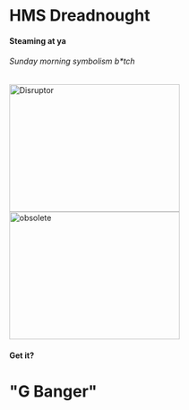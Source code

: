 <h1>HMS Dreadnought</h1>
<h4>Steaming at ya</h4>
<h6>Sunday morning symbolism b*tch</h6>
<img src="https://upload.wikimedia.org/wikipedia/commons/d/dc/Gangut_battleship.jpg" alt="Disruptor" style="width:304px;height:228px;">
<img src="http://combiboilersleeds.com/images/obsolete/obsolete-8.jpg" alt="obsolete" style="width:304px;height:228px;">

<h4>Get it?</h4>

<h1>"G Banger"</h1>

